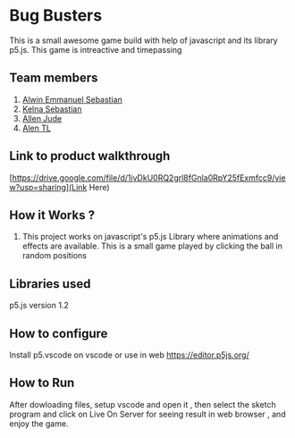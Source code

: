 




# Bug Busters
This is a small awesome game build with help of javascript and its library p5.js. This game is intreactive and timepassing
## Team members
1. [Alwin Emmanuel Sebastian](https://github.com/Alwin42)
2. [Kelna Sebastian](https://github.com/kelna-terese)
3. [Allen Jude](https://github.com/Ajallen14/)
4. [Alen TL](https://github.com/ALENTL)
## Link to product walkthrough
[https://drive.google.com/file/d/1jvDkU0RQ2grl8fGnla0RpY25fExmfcc9/view?usp=sharing](Link Here)
## How it Works ?
1. This project works on javascript's p5.js Library where animations and effects are available. This is a small game played by clicking the ball in random positions 

## Libraries used
p5.js version 1.2
## How to configure
Install p5.vscode on vscode or use in web https://editor.p5js.org/
## How to Run
After dowloading files, setup vscode and open it , then select the sketch program and click on Live On Server for seeing result in web browser , and enjoy the game.
